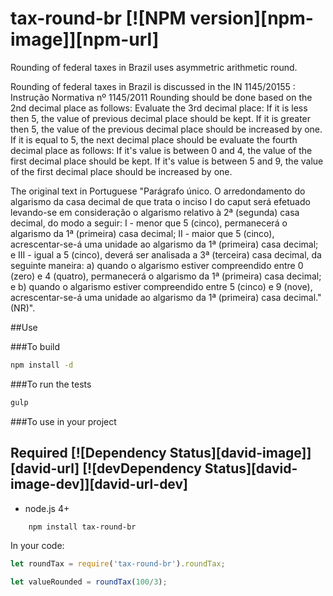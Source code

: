 # tax-round-br [![NPM version][npm-image]][npm-url]
Rounding of federal taxes in Brazil uses asymmetric arithmetic round.

Rounding of federal taxes in Brazil is discussed in the IN 1145/20155 : Instrução Normativa nº 1145/2011
Rounding should be done based on the 2nd decimal place as follows:
Evaluate the 3rd decimal place:
If it is less then 5, the value of previous decimal place should be kept.
If it is greater then 5, the value of the previous decimal place should be increased by one.
If it is equal to 5, the next decimal place should be evaluate the fourth decimal place as follows:
If it's value is between 0 and 4, the value of the first decimal place should be kept.
If it's value is between 5 and 9, the value of the first decimal place should be increased by one.

The original text in Portuguese
"Parágrafo único. O arredondamento do algarismo da casa decimal de que trata o inciso I do caput será efetuado levando-se em consideração o algarismo relativo à 2ª (segunda) casa decimal, do modo a seguir:
I - menor que 5 (cinco), permanecerá o algarismo da 1ª (primeira) casa decimal;
II - maior que 5 (cinco), acrescentar-se-á uma unidade ao algarismo da 1ª (primeira) casa decimal; e
III - igual a 5 (cinco), deverá ser analisada a 3ª (terceira) casa decimal, da seguinte maneira:
a) quando o algarismo estiver compreendido entre 0 (zero) e 4 (quatro), permanecerá o algarismo da 1ª (primeira) casa decimal; e
b) quando o algarismo estiver compreendido entre 5 (cinco) e 9 (nove), acrescentar-se-á uma unidade ao algarismo da 1ª (primeira) casa decimal." (NR)".

##Use

###To build
```bash
npm install -d
```

###To run the tests
```bash
gulp
```

###To use in your project

## Required [![Dependency Status][david-image]][david-url] [![devDependency Status][david-image-dev]][david-url-dev]

 * node.js 4+
 
```bash
    npm install tax-round-br
```

In your code:

```javascript
let roundTax = require('tax-round-br').roundTax;

let valueRounded = roundTax(100/3);

```
